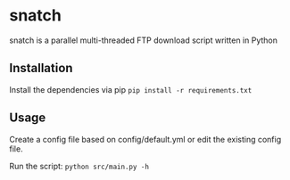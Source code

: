 # snatch
snatch is a parallel multi-threaded FTP download script written in Python
## Installation
Install the dependencies via pip
`pip install -r requirements.txt`
## Usage
Create a config file based on config/default.yml or edit the existing config file.

Run the script: `python src/main.py -h`
